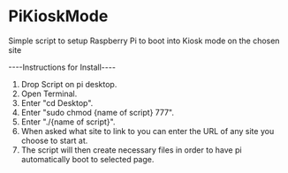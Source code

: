 # PiKioskMode
Simple script to setup Raspberry Pi to boot into Kiosk mode on the chosen site

----Instructions for Install----

1. Drop Script on pi desktop.
2. Open Terminal.
3. Enter "cd Desktop".
4. Enter "sudo chmod {name of script} 777".
5. Enter "./{name of script}".
6. When asked what site to link to you can enter the URL of any site you choose to start at.
7. The script will then create necessary files in order to have pi automatically boot to selected page.
